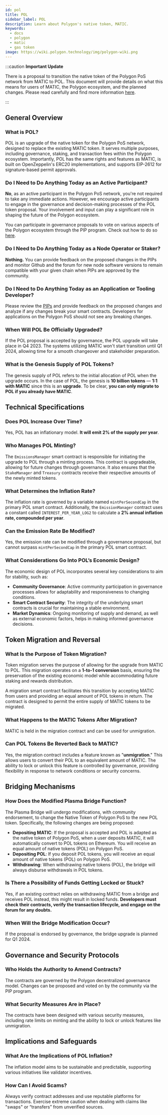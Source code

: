 ```yaml
---
id: pol
title: POL
sidebar_label: POL
description: Learn about Polygon's native token, MATIC.
keywords:
  - docs
  - polygon
  - matic
  - gas token
image: https://wiki.polygon.technology/img/polygon-wiki.png
---
```


:::caution **Important Update**

There is a proposal to transition the native token of the Polygon PoS network from MATIC to POL. This document will provide details on what this means for users of MATIC, the Polygon ecosystem, and the planned changes. Please read carefully and find more information [<ins>here</ins>](https://polygon.technology/blog/polygon-2-0-implementation-officially-begins-the-first-set-of-pips-polygon-improvement-proposals-released).

:::

## General Overview

### What is POL?

POL is an upgrade of the native token for the Polygon PoS network, designed to replace the existing MATIC token. It serves multiple purposes, including governance, staking, and transaction fees within the Polygon ecosystem. Importantly, POL has the same rights and features as MATIC, is built on OpenZeppelin's ERC20 implementations, and supports EIP-2612 for signature-based permit approvals.

### Do I Need to Do Anything Today as an Active Participant?

**No**, as an active participant in the Polygon PoS network, you're not required to take any immediate actions. However, we encourage active participants to engage in the governance and decision-making processes of the POL token proposal. Your involvement and input can play a significant role in shaping the future of the Polygon ecosystem.

You can participate in governance proposals to vote on various aspects of the Polygon ecosystem through the PIP program. Check out how to do so [<ins>here</ins>](/docs/category/proposals/).

### **Do** I Need to Do Anything Today **as a Node Operator or Staker?**

**Nothing.** You can provide feedback on the proposed changes in the PIPs and monitor Github and the forum for new node software versions to remain compatible with your given chain when PIPs are approved by the community.

### **Do** I Need to Do Anything **Today as an Application or Tooling Developer?**

Please review the [<ins>PIPs</ins>](https://forum.polygon.technology/t/pip-18-polygon-2-0-phase-0-frontier/12913) and provide feedback on the proposed changes and analyze if any changes break your smart contracts. Developers for applications on the Polygon PoS should not see any breaking changes.

### When Will POL Be Officially Upgraded?

If the POL proposal is accepted by governance, the POL upgrade will take place in Q4 2023. The systems utilizing MATIC won't start transition until Q1 2024, allowing time for a smooth changeover and stakeholder preparation.

### What is the Genesis Supply of POL Tokens?

The genesis supply of POL refers to the initial allocation of POL when the upgrade occurs. In the case of POL, the genesis is **10 billion tokens** — **1:1 with MATIC** since this is an **upgrade**. To be clear, **you can only migrate to POL if you already have MATIC**.

## Technical Specifications

### Does POL Increase Over Time?

Yes, POL has an inflationary model. **It will emit 2% of the supply per year**.

### Who Manages POL Minting?

The `EmissionsManager` smart contract is responsible for initiating the upgrade to POL through a minting process. This contract is upgradeable, allowing for future changes through governance. It also ensures that the `StakeManager` and `Treasury` contracts receive their respective amounts of the newly minted tokens.

### What Determines the Inflation Rate?

The inflation rate is governed by a variable named `mintPerSecondCap` in the primary POL smart contract. Additionally, the `EmissionManager` contract uses a constant called `INTEREST_PER_YEAR_LOG2` to calculate a **2% annual inflation rate, compounded per year**.

### Can the Emission Rate Be Modified?

Yes, the emission rate can be modified through a governance proposal, but cannot surpass `mintPerSecondCap` in the primary POL smart contract.

### What Considerations Go Into POL’s Economic Design?

The economic design of POL incorporates several key considerations to aim for stability, such as:

- **Community Governance**: Active community participation in governance processes allows for adaptability and responsiveness to changing conditions.
- **Smart Contract Security**: The integrity of the underlying smart contracts is crucial for maintaining a stable environment.
- **Market Dynamics**: Ongoing monitoring of supply and demand, as well as external economic factors, helps in making informed governance decisions.

## Token Migration and Reversal

### What Is the Purpose of Token Migration?

Token migration serves the purpose of allowing for the upgrade from MATIC to POL. This migration operates on a **1-to-1 conversion** basis, ensuring the preservation of the existing economic model while accommodating future staking and rewards distribution. 

A migration smart contract facilitates this transition by accepting MATIC from users and providing an equal amount of POL tokens in return. The contract is designed to permit the entire supply of MATIC tokens to be migrated.

### What Happens to the MATIC Tokens After Migration?

MATIC is held in the migration contract and can be used for unmigration.

### Can POL Tokens Be Reverted Back to MATIC?

Yes, the migration contract includes a feature known as "**unmigration**." This allows users to convert their POL to an equivalent amount of MATIC. The ability to lock or unlock this feature is controlled by governance, providing flexibility in response to network conditions or security concerns.

## Bridging Mechanisms

### How Does the Modified Plasma Bridge Function?

The Plasma Bridge will undergo modifications, with community endorsement, to change the Native Token of Polygon PoS to the new POL token. Specifically, the following changes are being proposed:

- **Depositing MATIC**: If the proposal is accepted and POL is adapted as the native token of Polygon PoS, when a user deposits MATIC, it will automatically convert to POL tokens on Ethereum. You will receive an equal amount of native tokens (POL) on Polygon PoS.
- **Depositing POL**: If you deposit POL tokens, you will receive an equal amount of native tokens (POL) on Polygon PoS.
- **Withdrawing**: When withdrawing native tokens (POL), the bridge will always disburse withdrawals in POL tokens.

### Is There a Possibility of Funds Getting Locked or Stuck?

Yes, if an existing contract relies on withdrawing MATIC from a bridge and receives POL instead, this might result in locked funds. **Developers must check their contracts, verify the transaction lifecycle, and engage on the forum for any doubts.**

### When Will the Bridge Modification Occur?

If the proposal is endorsed by governance, the bridge upgrade is planned for Q1 2024.

## Governance and Security Protocols

### Who Holds the Authority to Amend Contracts?

The contracts are governed by the Polygon decentralized governance model. Changes can be proposed and voted on by the community via the PIP program.

### What Security Measures Are in Place?

The contracts have been designed with various security measures, including rate limits on minting and the ability to lock or unlock features like unmigration.

## Implications and Safeguards

### What Are the Implications of POL Inflation?

The inflation model aims to be sustainable and predictable, supporting various initiatives like validator incentives.

### How Can I Avoid Scams?

Always verify contract addresses and use reputable platforms for transactions. Exercise extreme caution when dealing with claims like "swaps" or “transfers” from unverified sources.
